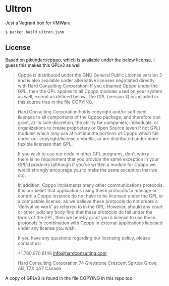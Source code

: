 # Ultron

Just a Vagrant box for VMWare

```
$ packer build ultron.json
```

## License

Based on [pjkundert/cpppo](https://github.com/pjkundert/cpppo), which is available under the below license. I guess this makes this GPLv3 as well.

> Cpppo is distributed under the GNU General Public License version 3 and is also
> available under alternative licenses negotiated directly with Hard Consulting
> Corporation. If you obtained Cpppo under the GPL, then the GPL applies to all
> Cpppo modules used on your system as well, except as defined below. The GPL
> (version 3) is included in this source tree in the file COPYING.
> 
> Hard Consulting Corporation holds copyright and/or sufficient licenses to all
> components of the Cpppo package, and therefore can grant, at its sole
> discretion, the ability for companies, individuals, or organizations to create
> proprietary or Open Source (even if not GPL) modules which may use at runtime
> the portions of Cpppo which fall under our copyright/license umbrella, or
> are distributed under more flexible licenses than GPL.
> 
> If you wish to use our code in other GPL programs, don't worry -- there is no
> requirement that you provide the same exception in your GPL'd products (although
> if you've written a module for Cpppo we would strongly encourage you to make the
> same exception that we do).
> 
> In addition, Cpppo implements many other communications protocols.  It is our
> belief that applications using these protocols to manage or control a Cpppo
> instance do not have to be licensed under the GPL or a compatible license, as we
> believe these protocols do not create a 'derivative work' as referred to in the
> GPL.  However, should any court or other judiciary body find that these
> protocols do fall under the terms of the GPL, then we hereby grant you a license
> to use these protocols in combination with Cpppo in external applications
> licensed under any license you wish.
> 
> If you have any questions regarding our licensing policy, please contact us:
> 
> +1.780.970.8148
> info@hardconsulting.com
> 
> Hard Consulting Corporation
> 74 Greystone Crescent
> Spruce Grove, AB, T7X 0A7
> Canada

A copy of GPLv3 is found in the file COPYING in this repo too.
